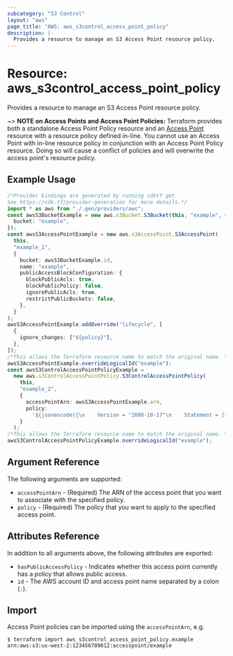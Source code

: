 ```yaml
---
subcategory: "S3 Control"
layout: "aws"
page_title: "AWS: aws_s3control_access_point_policy"
description: |-
  Provides a resource to manage an S3 Access Point resource policy.
---
```


# Resource: aws\_s3control\_access\_point\_policy

Provides a resource to manage an S3 Access Point resource policy.

\~> **NOTE on Access Points and Access Point Policies:** Terraform provides both a standalone Access Point Policy resource and an [Access Point](s3_access_point.html) resource with a resource policy defined in-line. You cannot use an Access Point with in-line resource policy in conjunction with an Access Point Policy resource. Doing so will cause a conflict of policies and will overwrite the access point's resource policy.

## Example Usage

```typescript
/*Provider bindings are generated by running cdktf get.
See https://cdk.tf/provider-generation for more details.*/
import * as aws from "./.gen/providers/aws";
const awsS3BucketExample = new aws.s3Bucket.S3Bucket(this, "example", {
  bucket: "example",
});
const awsS3AccessPointExample = new aws.s3AccessPoint.S3AccessPoint(
  this,
  "example_1",
  {
    bucket: awsS3BucketExample.id,
    name: "example",
    publicAccessBlockConfiguration: {
      blockPublicAcls: true,
      blockPublicPolicy: false,
      ignorePublicAcls: true,
      restrictPublicBuckets: false,
    },
  }
);
awsS3AccessPointExample.addOverride("lifecycle", [
  {
    ignore_changes: ["${policy}"],
  },
]);
/*This allows the Terraform resource name to match the original name. You can remove the call if you don't need them to match.*/
awsS3AccessPointExample.overrideLogicalId("example");
const awsS3ControlAccessPointPolicyExample =
  new aws.s3ControlAccessPointPolicy.S3ControlAccessPointPolicy(
    this,
    "example_2",
    {
      accessPointArn: awsS3AccessPointExample.arn,
      policy:
        '${jsonencode({\n    Version = "2008-10-17"\n    Statement = [{\n      Effect = "Allow"\n      Action = "s3:GetObjectTagging"\n      Principal = {\n        AWS = "*"\n      }\n      Resource = "${aws_s3_access_point.example.arn}/object/*"\n    }]\n  })}',
    }
  );
/*This allows the Terraform resource name to match the original name. You can remove the call if you don't need them to match.*/
awsS3ControlAccessPointPolicyExample.overrideLogicalId("example");

```

## Argument Reference

The following arguments are supported:

* `accessPointArn` - (Required) The ARN of the access point that you want to associate with the specified policy.
* `policy` - (Required) The policy that you want to apply to the specified access point.

## Attributes Reference

In addition to all arguments above, the following attributes are exported:

* `hasPublicAccessPolicy` - Indicates whether this access point currently has a policy that allows public access.
* `id` - The AWS account ID and access point name separated by a colon (`:`).

## Import

Access Point policies can be imported using the `accessPointArn`, e.g.

```console
$ terraform import aws_s3control_access_point_policy.example arn:aws:s3:us-west-2:123456789012:accesspoint/example
```

